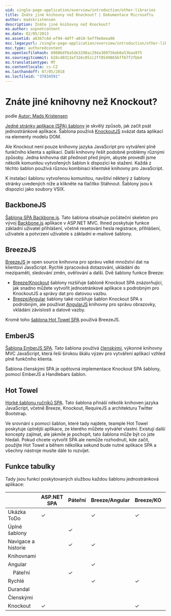 ```yaml
---
uid: single-page-application/overview/introduction/other-libraries
title: Znáte jiné knihovny než Knockout? | Dokumentace Microsoftu
author: madskristensen
description: Znáte jiné knihovny než Knockout?
ms.author: aspnetcontent
ms.date: 02/05/2013
ms.assetid: a8367c6d-ef94-4dff-a010-5eff9e6eea96
msc.legacyurl: /single-page-application/overview/introduction/other-libraries
msc.type: authoredcontent
ms.openlocfilehash: 69006df6a5de3290ac294a309756eb0a53baa975
ms.sourcegitcommit: b28cd0313af316c051c2ff8549865bff67f2fbb4
ms.translationtype: MT
ms.contentlocale: cs-CZ
ms.lasthandoff: 07/05/2018
ms.locfileid: "37834591"
---
```

<a name="know-a-library-other-than-knockout"></a>Znáte jiné knihovny než Knockout?
====================
podle [Autor: Mads Kristensen](https://github.com/madskristensen)

[Jedné stránky aplikace (SPA) šablony](knockoutjs-template.md) je skvělý způsob, jak začít psát jednostránkové aplikace. Šablona používá [KnockoutJS](http://knockoutjs.com/) svázat data aplikací na elementy modelu DOM.

Ale Knockout není pouze knihovny jazyka JavaScript pro vytváření plně funkčního klienta s aplikací. Další knihovny řešit podobné problémy různými způsoby. Jedna knihovna dát přednost před jiným, abyste provedli jsme několik komunitou vytvořených šablon k dispozici ke stažení. Každá z těchto šablon používá různou kombinaci klientské knihovny pro JavaScript.

K instalaci šablonu vytvořenou komunitou, navštíví některý z šablony stránky uvedených níže a klikněte na tlačítko Stáhnout. Šablony jsou k dispozici jako soubory VSIX.

## <a name="backbonejs"></a>BackboneJS

[Šablona SPA Backbone.js](../templates/backbonejs-template.md). Tato šablona obsahuje počáteční skeleton pro vývoj [Backbone.js](http://backbonejs.org/) aplikace v ASP.NET MVC. Ihned poskytuje funkce základní uživatel přihlášení, včetně resetování hesla registrace, přihlášení, uživatele a potvrzení uživatele s základní e-mailové šablony.

## <a name="breezejs"></a>BreezeJS

[BreezeJS](http://www.breezejs.com/?utm_source=ms-spa) je open source knihovna pro správu velké množství dat na klientovi JavaScript. Rychlé zpracovává dotazování, ukládání do mezipaměti, sledování změn, ověřování a další. Dvě šablony funkce Breeze:

- [Breeze/Knockout](../templates/breezeknockout-template.md) šablony rozšiřuje šabloně Knockout SPA znázorňující, jak snadno můžete vytvořit jednostránkové aplikace s podrobným pro KnockoutJS a správy dat pro datovou vazbu.
- [Breeze/Angular](../templates/breezeangular-template.md) šablony také rozšiřuje šablon Knockout SPA s podrobným, ale používat [AngularJS](http://angularjs.org) knihovny pro správu obrazovky, vkládání závislostí a datové vazby.

Kromě toho [šablona Hot Towel SPA](../templates/hottowel-template.md) používá BreezeJS.

## <a name="emberjs"></a>EmberJS

[Šablona EmberJS SPA](../templates/emberjs-template.md). Tato šablona používá [členskými](http://emberjs.com/), výkonné knihovny MVC JavaScript, která řeší širokou škálu výzev pro vytváření aplikací vzhled plně funkčního klienta.

Šablona členskými SPA je opětovná implementace Knockout SPA šablony, pomocí EmberJS a Handlebars šablon.

## <a name="hot-towel"></a>Hot Towel

[Horké šablonu ručníků SPA](../templates/hottowel-template.md). Tato šablona přináší několik knihoven jazyka JavaScript, včetně Breeze, Knockout, RequireJS a architekturu Twitter Bootstrap.

Ve srovnání s pomocí šablon, které tady najdete, teample Hot Towel poskytuje úplnější aplikace, ze kterého můžete vytvářet vlastní. Existují další koncepty zajímat, ale jakmile je pochopit, tato šablona může být co jste hledali. Pokud chcete vytvořit SPA ale nemůže rozhodnutí, kde začít, použijte Hot Towel a během několika sekund bude nutné aplikace SPA a všechny nástroje musíte dále to rozvíjet.

## <a name="feature-table"></a>Funkce tabulky

Tady jsou funkcí poskytovaných službou každou šablonu jednostránková aplikace:


|                        | ASP.NET SPA | Páteřní | Breeze/Angular | Breeze/KO |  Členskými   | Hot Towel |
|------------------------|-------------|----------|----------------|-----------|----------|-----------|
|      Ukázka ToDo       |  &#10003;   |          |    &#10003;    | &#10003;  | &#10003; |           |
|     Úplné šablony      |             | &#10003; |                |           |          | &#10003;  |
| Navigace a historie |             | &#10003; |    &#10003;    |           | &#10003; | &#10003;  |
|        Knihovnami        |             |          |                |           |          |           |
|        Angular         |             |          |    &#10003;    |           |          |           |
|    &#8195;Páteřní     |             | &#10003; |                |           |          |           |
|         Rychlé         |             |          |    &#10003;    | &#10003;  |          | &#10003;  |
|        Durandal        |             |          |                |           |          | &#10003;  |
|         Členskými          |             |          |                |           | &#10003; |           |
|        Knockout        |  &#10003;   |          |                | &#10003;  |          | &#10003;  |

